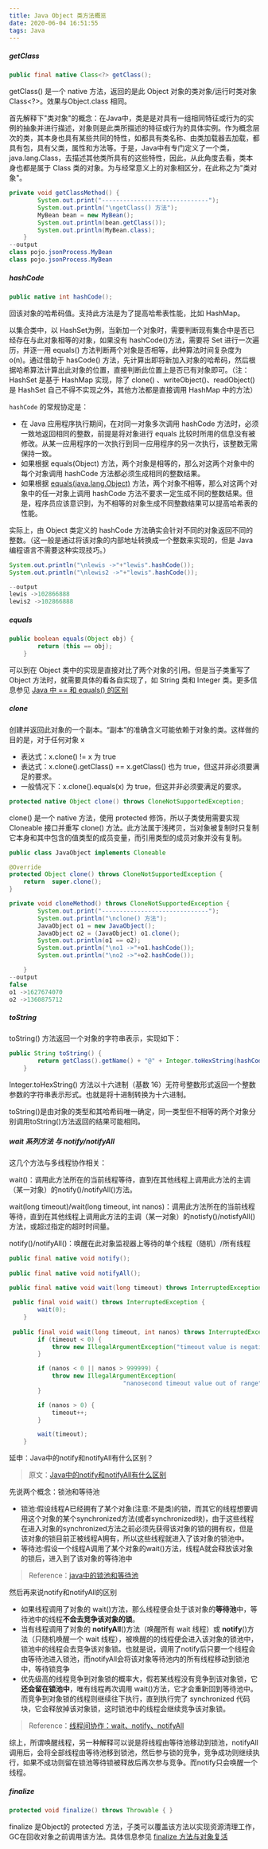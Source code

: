 ```yaml
---
title: Java Object 类方法概览
date: 2020-06-04 16:51:55
tags: Java
---
```


##### getClass

```java
public final native Class<?> getClass();
```

getClass() 是一个 native 方法，返回的是此 Object 对象的类对象/运行时类对象 Class<?>。效果与Object.class 相同。

首先解释下"类对象"的概念：在Java中，类是是对具有一组相同特征或行为的实例的抽象并进行描述，对象则是此类所描述的特征或行为的具体实例。作为概念层次的类，其本身也具有某些共同的特性，如都具有类名称、由类加载器去加载，都具有包，具有父类，属性和方法等。于是，Java中有专门定义了一个类，java.lang.Class，去描述其他类所具有的这些特性，因此，从此角度去看，类本身也都是属于 Class 类的对象。为与经常意义上的对象相区分，在此称之为"类对象"。

```java
private void getClassMethod() {
        System.out.print("------------------------------");
        System.out.println("\ngetClass() 方法");
        MyBean bean = new MyBean();
        System.out.println(bean.getClass());
        System.out.println(MyBean.class);
    }
--output
class pojo.jsonProcess.MyBean
class pojo.jsonProcess.MyBean
```


<escape><!-- more --></escape>
##### hashCode

```java
public native int hashCode();
```

回该对象的哈希码值。支持此方法是为了提高哈希表性能，比如 HashMap。

以集合类中，以 HashSet为例，当新加一个对象时，需要判断现有集合中是否已经存在与此对象相等的对象，如果没有 hashCode()方法，需要将 Set 进行一次遍历，并逐一用 equals() 方法判断两个对象是否相等，此种算法时间复杂度为 o(n)。通过借助于 hasCode() 方法，先计算出即将新加入对象的哈希码，然后根据哈希算法计算出此对象的位置，直接判断此位置上是否已有对象即可。（注：HashSet 是基于 HashMap 实现，除了 clone() 、writeObject()、readObject()是 HashSet 自己不得不实现之外，其他方法都是直接调用 HashMap 中的方法）

`hashCode` 的常规协定是：

- 在 Java 应用程序执行期间，在对同一对象多次调用 hashCode 方法时，必须一致地返回相同的整数，前提是将对象进行 equals 比较时所用的信息没有被修改。从某一应用程序的一次执行到同一应用程序的另一次执行，该整数无需保持一致。
- 如果根据 equals(Object) 方法，两个对象是相等的，那么对这两个对象中的每个对象调用 hashCode 方法都必须生成相同的整数结果。
- 如果根据 [equals(java.lang.Object)](http://itmyhome.com/java-api/java/lang/Object.html#equals(java.lang.Object)) 方法，两个对象不相等，那么对这两个对象中的任一对象上调用 hashCode 方法不要求一定生成不同的整数结果。但是，程序员应该意识到，为不相等的对象生成不同整数结果可以提高哈希表的性能。

实际上，由 Object 类定义的 hashCode 方法确实会针对不同的对象返回不同的整数。（这一般是通过将该对象的内部地址转换成一个整数来实现的，但是 Java 编程语言不需要这种实现技巧。）

```java
System.out.println("\nlewis ->"+"lewis".hashCode());
System.out.println("\nlewis2 ->"+"lewis".hashCode());

--output
lewis ->102866888
lewis2 ->102866888
```



##### equals

```java
public boolean equals(Object obj) {
        return (this == obj);
    }
```

可以到在 Object 类中的实现是直接对比了两个对象的引用。但是当子类重写了 Object 方法时，就需要具体的看各自实现了，如 String 类和 Integer 类。更多信息参见 [Java 中 == 和 equals() 的区别](https://juejin.im/post/5ec25ffaf265da49981aceb1)



##### clone

创建并返回此对象的一个副本。“副本”的准确含义可能依赖于对象的类。这样做的目的是，对于任何对象 x

- 表达式：x.clone() != x 为 true
- 表达式：x.clone().getClass() == x.getClass() 也为  true，但这并非必须要满足的要求。
- 一般情况下：x.clone().equals(x) 为 true，但这并非必须要满足的要求。

```java
protected native Object clone() throws CloneNotSupportedException;
```

clone() 是一个 native 方法，使用 protected 修饰，所以子类使用需要实现 Cloneable 接口并重写 clone() 方法。此方法属于浅拷贝，当对象被复制时只复制它本身和其中包含的值类型的成员变量，而引用类型的成员对象并没有复制。

```java
public class JavaObject implements Cloneable

@Override
protected Object clone() throws CloneNotSupportedException {
	return  super.clone();
}

private void cloneMethod() throws CloneNotSupportedException {
        System.out.print("------------------------------");
        System.out.println("\nclone() 方法");
        JavaObject o1 = new JavaObject();
        JavaObject o2 = (JavaObject) o1.clone();
        System.out.println(o1 == o2);
        System.out.println("\no1 ->"+o1.hashCode());
        System.out.println("\no2 ->"+o2.hashCode());

    }
--output
false
o1 ->1627674070
o2 ->1360875712
```



##### toString

toString() 方法返回一个对象的字符串表示，实现如下：

```java
public String toString() {
        return getClass().getName() + "@" + Integer.toHexString(hashCode());
    }
```

Integer.toHexString() 方法以十六进制（基数 16）无符号整数形式返回一个整数参数的字符串表示形式。也就是将十进制转换为十六进制。

toString()是由对象的类型和其哈希码唯一确定，同一类型但不相等的两个对象分别调用toString()方法返回的结果可能相同。



##### wait 系列方法 与 notify/notifyAll

这几个方法与多线程协作相关：

wait()：调用此方法所在的当前线程等待，直到在其他线程上调用此方法的主调（某一对象）的notify()/notifyAll()方法。

wait(long timeout)/wait(long timeout, int nanos)：调用此方法所在的当前线程等待，直到在其他线程上调用此方法的主调（某一对象）的notisfy()/notisfyAll()方法，或超过指定的超时时间量。

notify()/notifyAll()：唤醒在此对象监视器上等待的单个线程（随机）/所有线程

```java
public final native void notify();
 
public final native void notifyAll(); 

public final native void wait(long timeout) throws InterruptedException;
 
 public final void wait() throws InterruptedException {
        wait(0);
    }
    
 public final void wait(long timeout, int nanos) throws InterruptedException {
        if (timeout < 0) {
            throw new IllegalArgumentException("timeout value is negative");
        }

        if (nanos < 0 || nanos > 999999) {
            throw new IllegalArgumentException(
                                "nanosecond timeout value out of range");
        }

        if (nanos > 0) {
            timeout++;
        }

        wait(timeout);
    }

```

延申：Java中的notify和notifyAll有什么区别？

> 原文：[Java中的notify和notifyAll有什么区别](https://www.zhihu.com/question/37601861)

先说两个概念：锁池和等待池

- 锁池:假设线程A已经拥有了某个对象(注意:不是类)的锁，而其它的线程想要调用这个对象的某个synchronized方法(或者synchronized块)，由于这些线程在进入对象的synchronized方法之前必须先获得该对象的锁的拥有权，但是该对象的锁目前正被线程A拥有，所以这些线程就进入了该对象的锁池中。
- 等待池:假设一个线程A调用了某个对象的wait()方法，线程A就会释放该对象的锁后，进入到了该对象的等待池中

> Reference：[java中的锁池和等待池 ](https://link.zhihu.com/?target=http%3A//blog.csdn.net/emailed/article/details/4689220)

然后再来说notify和notifyAll的区别

- 如果线程调用了对象的 wait()方法，那么线程便会处于该对象的**等待池**中，等待池中的线程**不会去竞争该对象的锁**。
- 当有线程调用了对象的 **notifyAll**()方法（唤醒所有 wait 线程）或 **notify**()方法（只随机唤醒一个 wait 线程），被唤醒的的线程便会进入该对象的锁池中，锁池中的线程会去竞争该对象锁。也就是说，调用了notify后只要一个线程会由等待池进入锁池，而notifyAll会将该对象等待池内的所有线程移动到锁池中，等待锁竞争
- 优先级高的线程竞争到对象锁的概率大，假若某线程没有竞争到该对象锁，它**还会留在锁池中**，唯有线程再次调用 wait()方法，它才会重新回到等待池中。而竞争到对象锁的线程则继续往下执行，直到执行完了 synchronized 代码块，它会释放掉该对象锁，这时锁池中的线程会继续竞争该对象锁。

> Reference：[线程间协作：wait、notify、notifyAll ](https://link.zhihu.com/?target=http%3A//wiki.jikexueyuan.com/project/java-concurrency/collaboration-between-threads.html)

综上，所谓唤醒线程，另一种解释可以说是将线程由等待池移动到锁池，notifyAll调用后，会将全部线程由等待池移到锁池，然后参与锁的竞争，竞争成功则继续执行，如果不成功则留在锁池等待锁被释放后再次参与竞争。而notify只会唤醒一个线程。

##### finalize

```java
protected void finalize() throws Throwable { }

```

finalize 是Object的 protected 方法，子类可以覆盖该方法以实现资源清理工作，GC在回收对象之前调用该方法。具体信息参见 [finalize 方法与对象复活](https://juejin.im/post/5ed711a4518825432e25cae5)